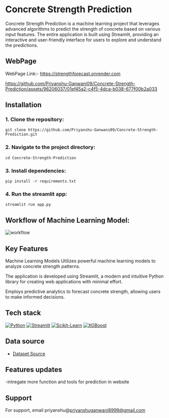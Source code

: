 # Concrete Strength Prediction

Concrete Strength Prediction is a machine learning project that leverages advanced algorithms to predict the strength of concrete based on various input features. The entire application is built using Streamlit, providing an interactive and user-friendly interface for users to explore and understand the predictions.


## WebPage 

 WebPage Link:- https://strengthforecast.onrender.com

https://github.com/Priyanshu-Ganwani09/Concrete-Strength-Prediction/assets/96206037/01ef45a2-c4f5-4dca-b038-677f00b2a033



## Installation

### 1. Clone the repository:
    git clone https://github.com/Priyanshu-Ganwani09/Concrete-Strength-Prediction.git

### 2. Navigate to the project directory:
    cd Concrete-Strength-Prediction

### 3. Install dependencies:
    pip install -r requirements.txt

### 4. Run the streamlit app:
    streamlit run app.py
   
    
## Workflow of Machine Learning Model:


![workflow](https://github.com/Priyanshu-Ganwani09/Concrete-Strength-Prediction/assets/96206037/d4d08bcd-5e58-4abc-9d0a-2c34e4dff73c)


## Key Features


 Machine Learning Models Utilizes powerful machine learning models to analyze concrete strength patterns.
 
 The application is developed using Streamlit, a modern and intuitive Python library for creating web applications with minimal effort.
 
 Employs predictive analytics to forecast concrete strength, allowing users to make informed decisions.

 ## Tech stack

[![Python](https://img.shields.io/badge/Python-3.8-blue.svg)](https://www.python.org/)
[![Streamlit](https://img.shields.io/badge/Streamlit-1.29.0-orange.svg)](https://www.streamlit.io/)
[![Scikit-Learn](https://img.shields.io/badge/Scikit--Learn-1.3.2-green.svg)](https://scikit-learn.org/stable/)
[![XGBoost](https://img.shields.io/badge/XGBoost-2.0.3-blueviolet.svg)](https://xgboost.readthedocs.io/en/latest/)




##  Data source
 - [Dataset Source](http://archive.ics.uci.edu/dataset/165/concrete+compressive+strength)

## Features updates
 -intregate more function and tools for prediction in website 

## Support

For support, email priyanshu@priyanshuganwani8999@gmail.com

